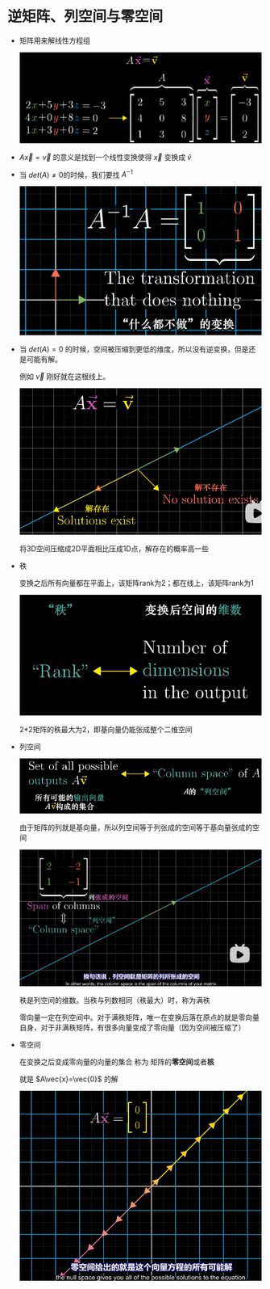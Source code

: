 # 逆矩阵、列空间与零空间

- 矩阵用来解线性方程组

  ![image-20230511140542424](6-逆矩阵、列空间与零空间.assets/image-20230511140542424.png)

- $A\vec{x}=\vec{v}$ 的意义是找到一个线性变换使得 $\vec{x}$ 变换成 $\hat{v}$

- 当 $det(A)\ne 0$的时候，我们要找 $A^{-1}$

  ![image-20230511140844751](6-逆矩阵、列空间与零空间.assets/image-20230511140844751.png)

- 当 $det(A)=0$ 的时候，空间被压缩到更低的维度，所以没有逆变换，但是还是可能有解。

  例如 $\vec{v}$ 刚好就在这根线上。

  ![image-20230511141158522](6-逆矩阵、列空间与零空间.assets/image-20230511141158522.png)

  将3D空间压缩成2D平面相比压成1D点，解存在的概率高一些

- 秩

  变换之后所有向量都在平面上，该矩阵rank为2；都在线上，该矩阵rank为1

  ![image-20230511141606985](6-逆矩阵、列空间与零空间.assets/image-20230511141606985.png)

  2\*2矩阵的秩最大为2，即基向量仍能张成整个二维空间

- 列空间

  ![image-20230511141718223](6-逆矩阵、列空间与零空间.assets/image-20230511141718223.png)

  由于矩阵的列就是基向量，所以列空间等于列张成的空间等于基向量张成的空间

  ![image-20230511141811239](6-逆矩阵、列空间与零空间.assets/image-20230511141811239.png)

  秩是列空间的维数。当秩与列数相同（秩最大）时，称为满秩

  零向量一定在列空间中。对于满秩矩阵，唯一在变换后落在原点的就是零向量自身，对于非满秩矩阵，有很多向量变成了零向量（因为空间被压缩了）

- 零空间

  在变换之后变成零向量的向量的集合 称为 矩阵的**零空间**或者**核**

  就是 $A\vec{x}=\vec{0}$ 的解

  ![image-20230511142352292](6-逆矩阵、列空间与零空间.assets/image-20230511142352292.png)